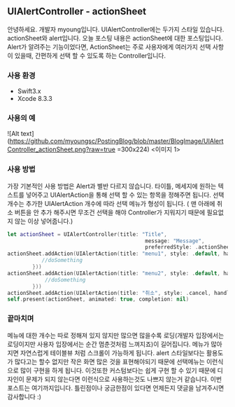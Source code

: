 ## UIAlertController - actionSheet

안녕하세요. 개발자 myoung입니다. UIAlertController에는 두가지 스타일 있습니다. actionSheet와 alert입니다. 오늘 포스팅 내용은 actionSheet에 대한 포스팅입니다. Alert가 알려주는 기능이었다면, ActionSheet는 주로 사용자에게 여러가지 선택 사항이 있을때, 간편하게 선택 할 수 있도록 하는 Controller입니다.

### 사용 환경
- Swift3.x
- Xcode 8.3.3

### 사용의 예
![Alt text](https://github.com/myoungsc/PostingBlog/blob/master/BlogImage/UIAlertController_actionSheet.png?raw=true =300x224)
<이미지 1>


### 사용 방법
가장 기본적인 사용 방법은 Alert과 별반 다르지 않습니다. 타이틀, 메세지에 원하는 텍스트를 넣어주고 UIAlertAction을 통해 선택 할 수 있는 항목을 정해주면 됩니다. 선택개수는 추가한 UIAlertAction 개수에 따라 선택 메뉴가 형성이 됩니다. ( 맨 아래에 취소 버튼을 안 추가 해주시면 무조건 선택을 해야 Controller가 지워지기 때문에 필요없지 않는 이상 넣어줍니다.)


```Swift
let actionSheet = UIAlertController(title: "Title",
                                            message: "Message",
                                            preferredStyle: .actionSheet)
actionSheet.addAction(UIAlertAction(title: "menu1", style: .default, handler: { result in
           //doSomething
        }))
actionSheet.addAction(UIAlertAction(title: "menu2", style: .default, handler: { result in
            //doSomething
        }))
actionSheet.addAction(UIAlertAction(title: "취소", style: .cancel, handler: nil))
self.present(actionSheet, animated: true, completion: nil)
```

### 끝마치며
메뉴에 대한 개수는 따로 정해져 있지 않지만 많으면 많을수록 로딩(개발자 입장에서는 로딩이지만 사용자 입장에서는 순간 멈춘것처럼 느껴지죠)이 길어집니다. 메뉴가 많아지면 자연스럽게 테이블뷰 처럼 스크롤이 가능하게 됩니다. alert 스타일보다는 활용도가 많다고는 할수 없지만 작은 화면 많은 것을 표현해야되기 때문에 선택메뉴는 이런식으로 많이 구현을 하게 됩니다. 이것또한 커스텀보다는 쉽게 구현 할 수 있기 때문에 디자인이 문제가 되지 않는다면 이런식으로 사용하는것도 나쁘지 않는거 같습니다. 이번 포스트는 여기까지입니다. 틀린점이나 궁금한점이 있다면 언제든지 댓글을 남겨주시면 감사합니다 :)